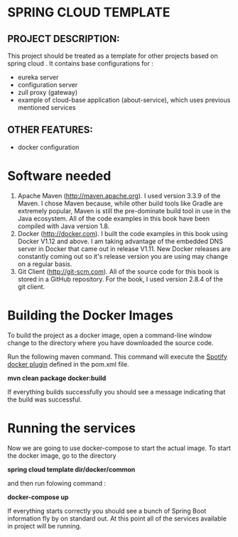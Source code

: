 # SPRING CLOUD TEMPLATE


## PROJECT DESCRIPTION:

This project should be treated as a template for other  projects based on spring cloud . It contains base configurations for  :
- eureka server
- configuration server
- zull proxy (gateway)
- example of cloud-base application (about-service), which uses previous mentioned services

## OTHER FEATURES:
 - docker configuration
 
 # Software needed
1.	Apache Maven (http://maven.apache.org). I used version 3.3.9 of the Maven. I chose Maven because, while other build tools like Gradle are extremely popular, Maven is still the pre-dominate build tool in use in the Java ecosystem. All of the code examples in this book have been compiled with Java version 1.8.
2.	Docker (http://docker.com). I built the code examples in this book using Docker V1.12 and above. I am taking advantage of the embedded DNS server in Docker that came out in release V1.11. New Docker releases are constantly coming out so it's release version you are using may change on a regular basis.
3.	Git Client (http://git-scm.com). All of the source code for this book is stored in a GitHub repository. For the book, I used version 2.8.4 of the git client.

# Building the Docker Images
To build the project as a docker image, open a command-line window change to the directory where you have downloaded the source code.

Run the following maven command.  This command will execute the [Spotify docker plugin](https://github.com/spotify/docker-maven-plugin) defined in the pom.xml file.  

   **mvn clean package docker:build**

If everything builds successfully you should see a message indicating that the build was successful.


# Running the services 

Now we are going to use docker-compose to start the actual image.  To start the docker image, go  to the directory 

**spring cloud template dir/docker/common** 

and then run folowing command :

**docker-compose up**

If everything starts correctly you should see a bunch of Spring Boot information fly by on standard out.  At this point all of the services available in project will be running.

